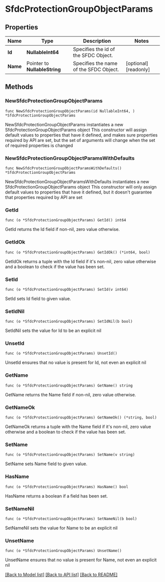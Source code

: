# SfdcProtectionGroupObjectParams

## Properties

Name | Type | Description | Notes
------------ | ------------- | ------------- | -------------
**Id** | **NullableInt64** | Specifies the id of the SFDC Object. | 
**Name** | Pointer to **NullableString** | Specifies the name of the SFDC Object. | [optional] [readonly] 

## Methods

### NewSfdcProtectionGroupObjectParams

`func NewSfdcProtectionGroupObjectParams(id NullableInt64, ) *SfdcProtectionGroupObjectParams`

NewSfdcProtectionGroupObjectParams instantiates a new SfdcProtectionGroupObjectParams object
This constructor will assign default values to properties that have it defined,
and makes sure properties required by API are set, but the set of arguments
will change when the set of required properties is changed

### NewSfdcProtectionGroupObjectParamsWithDefaults

`func NewSfdcProtectionGroupObjectParamsWithDefaults() *SfdcProtectionGroupObjectParams`

NewSfdcProtectionGroupObjectParamsWithDefaults instantiates a new SfdcProtectionGroupObjectParams object
This constructor will only assign default values to properties that have it defined,
but it doesn't guarantee that properties required by API are set

### GetId

`func (o *SfdcProtectionGroupObjectParams) GetId() int64`

GetId returns the Id field if non-nil, zero value otherwise.

### GetIdOk

`func (o *SfdcProtectionGroupObjectParams) GetIdOk() (*int64, bool)`

GetIdOk returns a tuple with the Id field if it's non-nil, zero value otherwise
and a boolean to check if the value has been set.

### SetId

`func (o *SfdcProtectionGroupObjectParams) SetId(v int64)`

SetId sets Id field to given value.


### SetIdNil

`func (o *SfdcProtectionGroupObjectParams) SetIdNil(b bool)`

 SetIdNil sets the value for Id to be an explicit nil

### UnsetId
`func (o *SfdcProtectionGroupObjectParams) UnsetId()`

UnsetId ensures that no value is present for Id, not even an explicit nil
### GetName

`func (o *SfdcProtectionGroupObjectParams) GetName() string`

GetName returns the Name field if non-nil, zero value otherwise.

### GetNameOk

`func (o *SfdcProtectionGroupObjectParams) GetNameOk() (*string, bool)`

GetNameOk returns a tuple with the Name field if it's non-nil, zero value otherwise
and a boolean to check if the value has been set.

### SetName

`func (o *SfdcProtectionGroupObjectParams) SetName(v string)`

SetName sets Name field to given value.

### HasName

`func (o *SfdcProtectionGroupObjectParams) HasName() bool`

HasName returns a boolean if a field has been set.

### SetNameNil

`func (o *SfdcProtectionGroupObjectParams) SetNameNil(b bool)`

 SetNameNil sets the value for Name to be an explicit nil

### UnsetName
`func (o *SfdcProtectionGroupObjectParams) UnsetName()`

UnsetName ensures that no value is present for Name, not even an explicit nil

[[Back to Model list]](../README.md#documentation-for-models) [[Back to API list]](../README.md#documentation-for-api-endpoints) [[Back to README]](../README.md)


